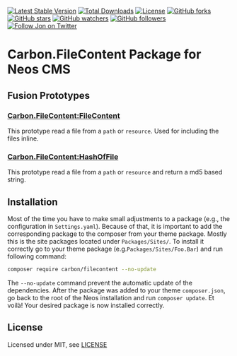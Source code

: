 [![Latest Stable Version](https://poser.pugx.org/carbon/filecontent/v/stable)](https://packagist.org/packages/carbon/filecontent)
[![Total Downloads](https://poser.pugx.org/carbon/filecontent/downloads)](https://packagist.org/packages/carbon/filecontent)
[![License](https://poser.pugx.org/carbon/filecontent/license)](LICENSE)
[![GitHub forks](https://img.shields.io/github/forks/jonnitto/Carbon.FileContent.svg?style=social&label=Fork)](https://github.com/jonnitto/Carbon.FileContent/fork)
[![GitHub stars](https://img.shields.io/github/stars/jonnitto/Carbon.FileContent.svg?style=social&label=Stars)](https://github.com/jonnitto/Carbon.FileContent/stargazers)
[![GitHub watchers](https://img.shields.io/github/watchers/jonnitto/Carbon.FileContent.svg?style=social&label=Watch)](https://github.com/jonnitto/Carbon.FileContent/subscription)
[![GitHub followers](https://img.shields.io/github/followers/jonnitto.svg?style=social&label=Follow)](https://github.com/jonnitto/followers)
[![Follow Jon on Twitter](https://img.shields.io/twitter/follow/jonnitto.svg?style=social&label=Follow)](https://twitter.com/jonnitto)

Carbon.FileContent Package for Neos CMS
=======================================

Fusion Prototypes
-----------------

### [Carbon.FileContent:FileContent](Resources/Private/Fusion/FileContent.fusion)
This prototype read a file from a `path` or `resource`. Used for including the files inline.

### [Carbon.FileContent:HashOfFile](Resources/Private/Fusion/HashOfFile.fusion)
This prototype read a file from a `path` or `resource` and return a md5 based string.


Installation
------------
Most of the time you have to make small adjustments to a package (e.g., the configuration in `Settings.yaml`). Because of that, it is important to add the corresponding package to the composer from your theme package. Mostly this is the site packages located under `Packages/Sites/`. To install it correctly go to your theme package (e.g.`Packages/Sites/Foo.Bar`) and run following command:
```bash
composer require carbon/filecontent --no-update
```

The `--no-update` command prevent the automatic update of the dependencies. After the package was added to your theme `composer.json`, go back to the root of the Neos installation and run `composer update`. Et voilà! Your desired package is now installed correctly.


License
-------
Licensed under MIT, see [LICENSE](LICENSE)
